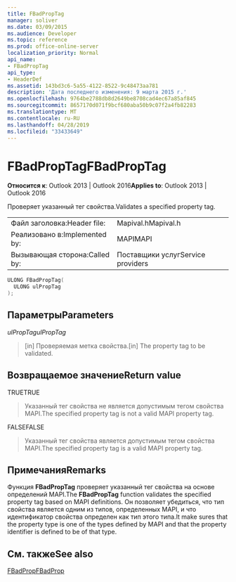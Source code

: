 ```yaml
---
title: FBadPropTag
manager: soliver
ms.date: 03/09/2015
ms.audience: Developer
ms.topic: reference
ms.prod: office-online-server
localization_priority: Normal
api_name:
- FBadPropTag
api_type:
- HeaderDef
ms.assetid: 143bd3c6-5a55-4122-8522-9c48473aa781
description: 'Дата последнего изменения: 9 марта 2015 г.'
ms.openlocfilehash: 9764be2788db8d2649be8708cad4ec67a85af845
ms.sourcegitcommit: 8657170d071f9bcf680aba50b9c07f2a4fb82283
ms.translationtype: MT
ms.contentlocale: ru-RU
ms.lasthandoff: 04/28/2019
ms.locfileid: "33433649"
---
```

# <a name="fbadproptag"></a><span data-ttu-id="2bd4a-103">FBadPropTag</span><span class="sxs-lookup"><span data-stu-id="2bd4a-103">FBadPropTag</span></span>

  
  
<span data-ttu-id="2bd4a-104">**Относится к**: Outlook 2013 | Outlook 2016</span><span class="sxs-lookup"><span data-stu-id="2bd4a-104">**Applies to**: Outlook 2013 | Outlook 2016</span></span> 
  
<span data-ttu-id="2bd4a-105">Проверяет указанный тег свойства.</span><span class="sxs-lookup"><span data-stu-id="2bd4a-105">Validates a specified property tag.</span></span> 
  
|||
|:-----|:-----|
|<span data-ttu-id="2bd4a-106">Файл заголовка:</span><span class="sxs-lookup"><span data-stu-id="2bd4a-106">Header file:</span></span>  <br/> |<span data-ttu-id="2bd4a-107">Mapival.h</span><span class="sxs-lookup"><span data-stu-id="2bd4a-107">Mapival.h</span></span>  <br/> |
|<span data-ttu-id="2bd4a-108">Реализовано в:</span><span class="sxs-lookup"><span data-stu-id="2bd4a-108">Implemented by:</span></span>  <br/> |<span data-ttu-id="2bd4a-109">MAPI</span><span class="sxs-lookup"><span data-stu-id="2bd4a-109">MAPI</span></span>  <br/> |
|<span data-ttu-id="2bd4a-110">Вызывающая сторона:</span><span class="sxs-lookup"><span data-stu-id="2bd4a-110">Called by:</span></span>  <br/> |<span data-ttu-id="2bd4a-111">Поставщики услуг</span><span class="sxs-lookup"><span data-stu-id="2bd4a-111">Service providers</span></span>  <br/> |
   
```cpp
ULONG FBadPropTag(
  ULONG ulPropTag
);
```

## <a name="parameters"></a><span data-ttu-id="2bd4a-112">Параметры</span><span class="sxs-lookup"><span data-stu-id="2bd4a-112">Parameters</span></span>

 <span data-ttu-id="2bd4a-113">_ulPropTag_</span><span class="sxs-lookup"><span data-stu-id="2bd4a-113">_ulPropTag_</span></span>
  
> <span data-ttu-id="2bd4a-114">[in] Проверяемая метка свойства.</span><span class="sxs-lookup"><span data-stu-id="2bd4a-114">[in] The property tag to be validated.</span></span>
    
## <a name="return-value"></a><span data-ttu-id="2bd4a-115">Возвращаемое значение</span><span class="sxs-lookup"><span data-stu-id="2bd4a-115">Return value</span></span>

<span data-ttu-id="2bd4a-116">TRUE</span><span class="sxs-lookup"><span data-stu-id="2bd4a-116">TRUE</span></span> 
  
> <span data-ttu-id="2bd4a-117">Указанный тег свойства не является допустимым тегом свойства MAPI.</span><span class="sxs-lookup"><span data-stu-id="2bd4a-117">The specified property tag is not a valid MAPI property tag.</span></span> 
    
<span data-ttu-id="2bd4a-118">FALSE</span><span class="sxs-lookup"><span data-stu-id="2bd4a-118">FALSE</span></span> 
  
> <span data-ttu-id="2bd4a-119">Указанный тег свойства является допустимым тегом свойства MAPI.</span><span class="sxs-lookup"><span data-stu-id="2bd4a-119">The specified property tag is a valid MAPI property tag.</span></span>
    
## <a name="remarks"></a><span data-ttu-id="2bd4a-120">Примечания</span><span class="sxs-lookup"><span data-stu-id="2bd4a-120">Remarks</span></span>

<span data-ttu-id="2bd4a-121">Функция **FBadPropTag** проверяет указанный тег свойства на основе определений MAPI.</span><span class="sxs-lookup"><span data-stu-id="2bd4a-121">The **FBadPropTag** function validates the specified property tag based on MAPI definitions.</span></span> <span data-ttu-id="2bd4a-122">Он позволяет убедиться, что тип свойства является одним из типов, определенных MAPI, и что идентификатор свойства определен как тип этого типа.</span><span class="sxs-lookup"><span data-stu-id="2bd4a-122">It make sures that the property type is one of the types defined by MAPI and that the property identifier is defined to be of that type.</span></span> 
  
## <a name="see-also"></a><span data-ttu-id="2bd4a-123">См. также</span><span class="sxs-lookup"><span data-stu-id="2bd4a-123">See also</span></span>



[<span data-ttu-id="2bd4a-124">FBadProp</span><span class="sxs-lookup"><span data-stu-id="2bd4a-124">FBadProp</span></span>](fbadprop.md)

